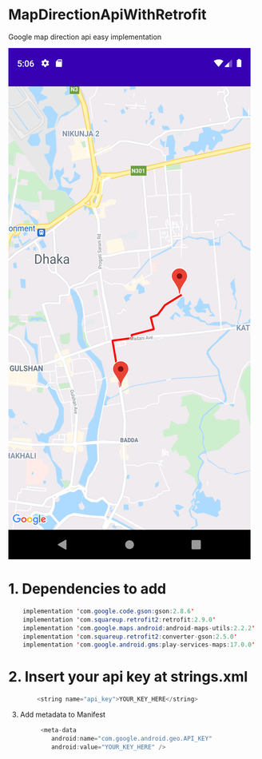 # MapDirectionApiWithRetrofit
Google map direction api easy implementation

![Screenshoots](https://github.com/cyclicsoft/MapDirectionApiWithRetrofit/blob/master/screenshots.png)

# 1. Dependencies to add
```java
    implementation 'com.google.code.gson:gson:2.8.6'
    implementation 'com.squareup.retrofit2:retrofit:2.9.0'
    implementation 'com.google.maps.android:android-maps-utils:2.2.2'
    implementation 'com.squareup.retrofit2:converter-gson:2.5.0'
    implementation 'com.google.android.gms:play-services-maps:17.0.0'
```

# 2. Insert your api key at strings.xml

```java
        <string name="api_key">YOUR_KEY_HERE</string>
```

3. Add metadata to Manifest
```java
         <meta-data
            android:name="com.google.android.geo.API_KEY"
            android:value="YOUR_KEY_HERE" />
```



